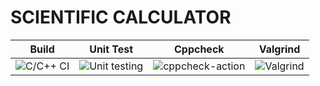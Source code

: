 # SCIENTIFIC CALCULATOR
|Build|Unit Test|Cppcheck|Valgrind|
|:--:|:--:|:--:|:--:|
|![C/C++ CI](https://github.com/Genesis99003167/genesis_miniproject/workflows/C/C++%20CI/badge.svg)|![Unit testing](https://github.com/Genesis99003167/genesis_miniproject/workflows/Unit%20testing/badge.svg)|![cppcheck-action](https://github.com/Genesis99003167/genesis_miniproject/workflows/cppcheck-action/badge.svg)|![Valgrind](https://github.com/Genesis99003167/genesis_miniproject/workflows/Valgrind/badge.svg)|
